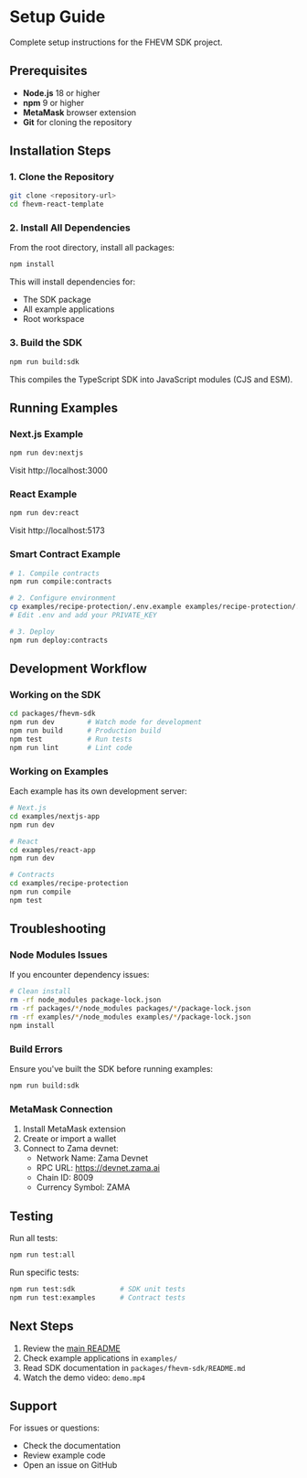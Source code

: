 # Setup Guide

Complete setup instructions for the FHEVM SDK project.

## Prerequisites

- **Node.js** 18 or higher
- **npm** 9 or higher
- **MetaMask** browser extension
- **Git** for cloning the repository

## Installation Steps

### 1. Clone the Repository

```bash
git clone <repository-url>
cd fhevm-react-template
```

### 2. Install All Dependencies

From the root directory, install all packages:

```bash
npm install
```

This will install dependencies for:
- The SDK package
- All example applications
- Root workspace

### 3. Build the SDK

```bash
npm run build:sdk
```

This compiles the TypeScript SDK into JavaScript modules (CJS and ESM).

## Running Examples

### Next.js Example

```bash
npm run dev:nextjs
```

Visit http://localhost:3000

### React Example

```bash
npm run dev:react
```

Visit http://localhost:5173

### Smart Contract Example

```bash
# 1. Compile contracts
npm run compile:contracts

# 2. Configure environment
cp examples/recipe-protection/.env.example examples/recipe-protection/.env
# Edit .env and add your PRIVATE_KEY

# 3. Deploy
npm run deploy:contracts
```

## Development Workflow

### Working on the SDK

```bash
cd packages/fhevm-sdk
npm run dev        # Watch mode for development
npm run build      # Production build
npm test           # Run tests
npm run lint       # Lint code
```

### Working on Examples

Each example has its own development server:

```bash
# Next.js
cd examples/nextjs-app
npm run dev

# React
cd examples/react-app
npm run dev

# Contracts
cd examples/recipe-protection
npm run compile
npm test
```

## Troubleshooting

### Node Modules Issues

If you encounter dependency issues:

```bash
# Clean install
rm -rf node_modules package-lock.json
rm -rf packages/*/node_modules packages/*/package-lock.json
rm -rf examples/*/node_modules examples/*/package-lock.json
npm install
```

### Build Errors

Ensure you've built the SDK before running examples:

```bash
npm run build:sdk
```

### MetaMask Connection

1. Install MetaMask extension
2. Create or import a wallet
3. Connect to Zama devnet:
   - Network Name: Zama Devnet
   - RPC URL: https://devnet.zama.ai
   - Chain ID: 8009
   - Currency Symbol: ZAMA

## Testing

Run all tests:

```bash
npm run test:all
```

Run specific tests:

```bash
npm run test:sdk           # SDK unit tests
npm run test:examples      # Contract tests
```

## Next Steps

1. Review the [main README](./README.md)
2. Check example applications in `examples/`
3. Read SDK documentation in `packages/fhevm-sdk/README.md`
4. Watch the demo video: `demo.mp4`

## Support

For issues or questions:
- Check the documentation
- Review example code
- Open an issue on GitHub
